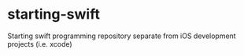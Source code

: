 # starting-swift
Starting swift programming repository separate from iOS development projects (i.e. xcode)
